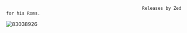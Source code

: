                                                         Releases by Zed for his Roms.        


![83038926](https://github.com/Zed9K/Roms_By_Zed/assets/31599865/a7da9af0-5c23-490d-9a44-2c00875367fe)
